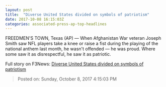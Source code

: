 ```yaml
---
layout: post
title:  "Diverse United States divided on symbols of patriotism"
date: 2017-10-08 16:15:03Z
categories: associated-press-ap-top-headlines
---
```


FREEDMEN'S TOWN, Texas (AP) — When Afghanistan War veteran Joseph Smith saw NFL players take a knee or raise a fist during the playing of the national anthem last month, he wasn't offended — he was proud. Where some saw it as disrespectful, he saw it as patriotic.


Full story on F3News: [Diverse United States divided on symbols of patriotism](http://www.f3nws.com/n/2ajzrC)

> Posted on: Sunday, October 8, 2017 4:15:03 PM
